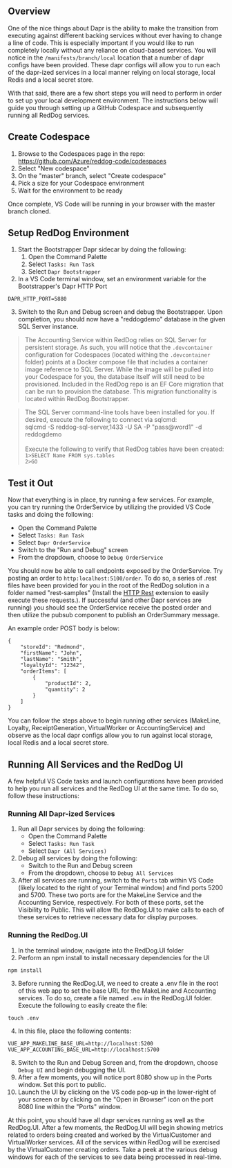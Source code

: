 ## Overview

One of the nice things about Dapr is the ability to make the transition from executing against different backing services without ever having to change a line of code.  This is especially important if you would like to run completely locally without any reliance on cloud-based services.  You will notice in the `/manifests/branch/local` location that a number of dapr configs have been provided.  These dapr configs will allow you to run each of the dapr-ized services in a local manner relying on local storage, local Redis and a local secret store.

With that said, there are a few short steps you will need to perform in order to set up your local development environment.  The instructions below will guide you through setting up a GitHub Codespace and subsequently running all RedDog services.


## Create Codespace

1. Browse to the Codespaces page in the repo: https://github.com/Azure/reddog-code/codespaces
2. Select "New codespace"
3. On the "master" branch, select "Create codespace"
4. Pick a size for your Codespace environment
5. Wait for the environment to be ready

Once complete, VS Code will be running in your browser with the master branch cloned.


## Setup RedDog Environment

1. Start the Bootstrapper Dapr sidecar by doing the following:
    1. Open the Command Palette
    2. Select `Tasks: Run Task`
    3. Select `Dapr Bootstrapper`
2. In a VS Code terminal window, set an environment variable for the Bootstrapper's Dapr HTTP Port
```
DAPR_HTTP_PORT=5880
```
3. Switch to the Run and Debug screen and debug the Bootstrapper.  Upon completion, you should now have a "reddogdemo" database in the given SQL Server instance.

>The Accounting Service within RedDog relies on SQL Server for persistent storage.  As such, you will notice that the `.devcontainer` configuration for Codespaces (located withing the `.devcontainer` folder) points at a Docker compose file that includes a container image reference to SQL Server.  While the image will be pulled into your Codespace for you, the database itself will still need to be provisioned.  Included in the RedDog repo is an EF Core migration that can be run to provision the database.  This migration functionality is located within RedDog.Bootstrapper. 

>The SQL Server command-line tools have been installed for you.  If desired, execute the following to connect via sqlcmd:<br> 
>sqlcmd -S reddog-sql-server,1433 -U SA -P "pass@word1" -d reddogdemo<br><br>
>Execute the following to verify that RedDog tables have been created:<br>
> ```1>SELECT Name FROM sys.tables```<br>
> ```2>GO```

## Test it Out

Now that everything is in place, try running a few services.  For example, you can try running the OrderService by utilizing the provided VS Code tasks and doing the following:

- Open the Command Palette
- Select `Tasks: Run Task`
- Select `Dapr OrderService`
- Switch to the "Run and Debug" screen
- From the dropdown, choose to `Debug OrderService`

You should now be able to call endpoints exposed by the OrderService.  Try posting an order to `http:localhost:5100/order`.  To do so, a series of .rest files have been provided for you in the root of the RedDog solution in a folder named "rest-samples"  (Install the [HTTP Rest](https://marketplace.visualstudio.com/items?itemName=humao.rest-client) extension to easily execute these requests.).  If successful (and other Dapr services are running) you should see the OrderService receive the posted order and then utilize the pubsub component to publish an OrderSummary message.

An example order POST body is below:

```
{
    "storeId": "Redmond",
    "firstName": "John",
    "lastName": "Smith",
    "loyaltyId": "12342",
    "orderItems": [
        {
            "productId": 2,
            "quantity": 2
        }
    ]
}
```

You can follow the steps above to begin running other services (MakeLine, Loyalty, ReceiptGeneration, VirtualWorker or AccountingService) and observe as the local dapr configs allow you to run against local storage, local Redis and a local secret store.


## Running All Services and the RedDog UI

A few helpful VS Code tasks and launch configurations have been provided to help you run all services and the RedDog UI at the same time.  To do so, follow these instructions:

### Running All Dapr-ized Services

1. Run all Dapr services by doing the following:
    - Open the Command Palette
    - Select `Tasks: Run Task`
    - Select `Dapr (All Services)`
2. Debug all services by doing the following:
    - Switch to the Run and Debug screen
    - From the dropdown, choose to `Debug All Services`
3. After all services are running, switch to the `Ports` tab within VS Code (likely located to the right of your Terminal window) and find ports 5200 and 5700.  These two ports are for the MakeLine Service and the Accounting Service, respectively.  For both of these ports, set the Visibility to Public.  This will allow the RedDog.UI to make calls to each of these services to retrieve necessary data for display purposes.

### Running the RedDog.UI
1. In the terminal window, navigate into the RedDog.UI folder
2. Perform an npm install to install necessary dependencies for the UI
```
npm install
```
3. Before running the RedDog.UI, we need to create a .env file in the root of this web app to set the base URL for the MakeLine and Accounting services.  To do so, create a file named `.env` in the RedDog.UI folder. Execute the following to easily create the file:
```
touch .env
```
4. In this file, place the following contents:
```
VUE_APP_MAKELINE_BASE_URL=http://localhost:5200
VUE_APP_ACCOUNTING_BASE_URL=http://localhost:5700
```
8. Switch to the Run and Debug Screen and, from the dropdown, choose `Debug UI` and begin debugging the UI.
9. After a few moments, you will notice port 8080 show up in the Ports window.  Set this port to public.
10. Launch the UI by clicking on the VS code pop-up in the lower-right of your screen or by clicking on the "Open in Browser" icon on the port 8080 line within the "Ports" window.

At this point, you should have all dapr services running as well as the RedDog.UI.  After a few moments, the RedDog.UI will begin showing metrics related to orders being created and worked by the VirtualCustomer and VirtualWorker services.  All of the services within RedDog will be exercised by the VirtualCustomer creating orders.  Take a peek at the various debug windows for each of the services to see data being processed in real-time.
